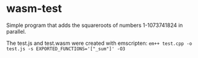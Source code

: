 # wasm-test
Simple program that adds the squareroots of numbers 1-1073741824 in parallel.

The test.js and test.wasm were created with emscripten:
```em++ test.cpp -o test.js -s EXPORTED_FUNCTIONS='["_sum"]' -O3```
